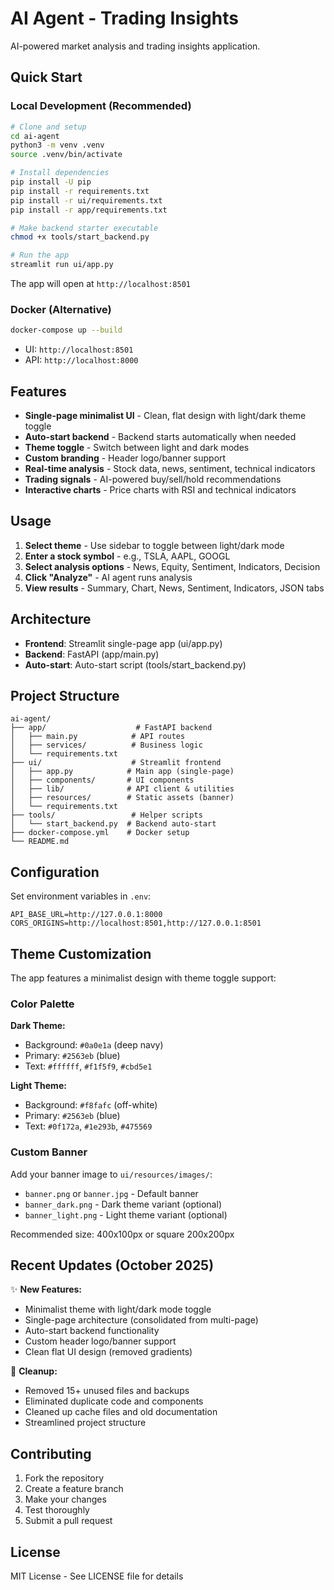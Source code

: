 # AI Agent - Trading Insights

AI-powered market analysis and trading insights application.

## Quick Start

### Local Development (Recommended)

```bash
# Clone and setup
cd ai-agent
python3 -m venv .venv
source .venv/bin/activate

# Install dependencies
pip install -U pip
pip install -r requirements.txt
pip install -r ui/requirements.txt
pip install -r app/requirements.txt

# Make backend starter executable
chmod +x tools/start_backend.py

# Run the app
streamlit run ui/app.py
```

The app will open at `http://localhost:8501`

### Docker (Alternative)

```bash
docker-compose up --build
```

- UI: `http://localhost:8501`
- API: `http://localhost:8000`

## Features

- **Single-page minimalist UI** - Clean, flat design with light/dark theme toggle
- **Auto-start backend** - Backend starts automatically when needed
- **Theme toggle** - Switch between light and dark modes
- **Custom branding** - Header logo/banner support
- **Real-time analysis** - Stock data, news, sentiment, technical indicators
- **Trading signals** - AI-powered buy/sell/hold recommendations
- **Interactive charts** - Price charts with RSI and technical indicators

## Usage

1. **Select theme** - Use sidebar to toggle between light/dark mode
2. **Enter a stock symbol** - e.g., TSLA, AAPL, GOOGL
3. **Select analysis options** - News, Equity, Sentiment, Indicators, Decision
4. **Click "Analyze"** - AI agent runs analysis
5. **View results** - Summary, Chart, News, Sentiment, Indicators, JSON tabs

## Architecture

- **Frontend**: Streamlit single-page app (ui/app.py)
- **Backend**: FastAPI (app/main.py)
- **Auto-start**: Auto-start script (tools/start_backend.py)

## Project Structure

```
ai-agent/
├── app/                    # FastAPI backend
│   ├── main.py            # API routes
│   ├── services/          # Business logic
│   └── requirements.txt
├── ui/                    # Streamlit frontend
│   ├── app.py            # Main app (single-page)
│   ├── components/       # UI components
│   ├── lib/              # API client & utilities
│   ├── resources/        # Static assets (banner)
│   └── requirements.txt
├── tools/                 # Helper scripts
│   └── start_backend.py  # Backend auto-start
├── docker-compose.yml    # Docker setup
└── README.md
```

## Configuration

Set environment variables in `.env`:

```env
API_BASE_URL=http://127.0.0.1:8000
CORS_ORIGINS=http://localhost:8501,http://127.0.0.1:8501
```

## Theme Customization

The app features a minimalist design with theme toggle support:

### Color Palette

**Dark Theme:**
- Background: `#0a0e1a` (deep navy)
- Primary: `#2563eb` (blue)
- Text: `#ffffff`, `#f1f5f9`, `#cbd5e1`

**Light Theme:**
- Background: `#f8fafc` (off-white)
- Primary: `#2563eb` (blue)
- Text: `#0f172a`, `#1e293b`, `#475569`

### Custom Banner

Add your banner image to `ui/resources/images/`:
- `banner.png` or `banner.jpg` - Default banner
- `banner_dark.png` - Dark theme variant (optional)
- `banner_light.png` - Light theme variant (optional)

Recommended size: 400x100px or square 200x200px

## Recent Updates (October 2025)

✨ **New Features:**
- Minimalist theme with light/dark mode toggle
- Single-page architecture (consolidated from multi-page)
- Auto-start backend functionality
- Custom header logo/banner support
- Clean flat UI design (removed gradients)

🧹 **Cleanup:**
- Removed 15+ unused files and backups
- Eliminated duplicate code and components
- Cleaned up cache files and old documentation
- Streamlined project structure

## Contributing

1. Fork the repository
2. Create a feature branch
3. Make your changes
4. Test thoroughly
5. Submit a pull request

## License

MIT License - See LICENSE file for details
